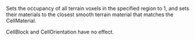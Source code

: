 Sets the occupancy of all terrain voxels in the specified region to 1, and
sets their materials to the closest smooth terrain material that matches
the CellMaterial.

CellBlock and CellOrientation have no effect.